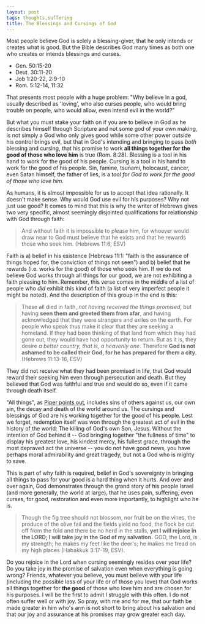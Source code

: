 ```yaml
---
layout: post
tags: thoughts,suffering
title: The Blessings and Cursings of God
---
```


Most people believe God is solely a blessing-giver, that he only intends or creates what is good. But the Bible describes God many times as both one who creates or intends blessings and curses. 

- Gen. 50:15-20
- Deut. 30:11-20
- Job 1:20-22, 2:9-10
- Rom. 5:12-14, 11:32

That presents most people with a huge problem: "Why believe in a god, usually described as 'loving', who also curses people, who would bring trouble on people, who would allow, even intend evil in the world?" 

But what you must stake your faith on if you are to believe in God as he describes himself through Scripture and not some god of your own making, is not simply a God who only gives good while some other power outside his control brings evil, but that in God's intending and bringing to pass _both_ blessing and cursing, that his promise to work **all things together for the good of those who love him** is true (Rom. 8:28). Blessing is a tool in his hand to work for the good of his people. Cursing is a tool in his hand to work for the good of his people. Sin, famine, tsunami, holocaust, cancer, even Satan himself, the father of lies, is a _tool for God to work for the good of those who love him_. 

As humans, it is almost impossible for us to accept that idea rationally. It doesn't make sense. Why would God use evil for his purposes? Why not just use good? It comes to mind that this is why the writer of Hebrews gives two very specific, almost seemingly disjointed qualifications for relationship with God through faith:

> And without faith it is impossible to please him, for whoever would draw near to God must believe that he exists and that he rewards those who seek him. (Hebrews 11:6, ESV)

Faith is a) belief in his existence (Hebrews 11:1: "faith is the assurance of things hoped for, the conviction of things not seen") and b) belief that he rewards (i.e. works for the good) of those who seek him. If we do not believe God works through all things for our good, we are not exhibiting a faith pleasing to him. Remember, this verse comes in the middle of a list of people who _did_ exhibit this kind of faith (a list of very imperfect people it might be noted). And the description of this group in the end is this:

> These all died in faith, _not having received the things promised_, but having **seen them and greeted them from afar**, and having acknowledged that they were strangers and exiles on the earth. For people who speak thus make it clear that they are seeking a homeland. If they had been thinking of that land from which they had gone out, they would have had opportunity to return. But as it is, they desire _a better country, that is, a heavenly one_. Therefore **God is not ashamed to be called their God, for he has prepared for them a city.**  (Hebrews 11:13-16, ESV)

They did not receive what they had been promised in life, that God would reward their seeking him even through persecution and death. But they believed that God was faithful and true and would do so, even if it came through death itself.

"All things", as [Piper points out](https://www.youtube.com/watch?v=zqCi-ufE_2g), includes sins of others against us, our own sin, the decay and death of the world around us. The cursings and blessings of God are his working together for the good of his people. Lest we forget, redemption itself was won through the greatest act of evil in the history of the world: The killing of God's own Son, Jesus. Without the intention of God behind it -- God bringing together "the fullness of time" to display his greatest love, his kindest mercy, his fullest grace, through the most depraved act the universe -- you do not have good news, you have perhaps moral admirability and great tragedy, but not a God who is mighty to save. 

This is part of why faith is required, belief in God's sovereignty in bringing all things to pass for your good is a hard thing when it hurts. And over and over again, God demonstrates through the grand story of his people Israel (and more generally, the world at large), that he uses pain, suffering, even curses, for good, restoration and even more importantly, to highlight who he is.

> Though the fig tree should not blossom,
    nor fruit be on the vines,
  the produce of the olive fail
    and the fields yield no food,
  the flock be cut off from the fold
    and there be no herd in the stalls,
  **yet I will rejoice in the LORD;
    I will take joy in the God of my salvation.**
  GOD, the Lord, is my strength;
    he makes my feet like the deer's;
    he makes me tread on my high places 
    (Habakkuk 3:17-19, ESV).
    
Do you rejoice in the Lord when cursing seemingly resides over your life? Do you take joy in the promise of salvation even when everything is going wrong? Friends, whatever you believe, you must believe with your life (including the possible loss of your life or of those you love) that God works all things together for **the good** of those who love him and are chosen for his purposes. I will be the first to admit I struggle with this often. I do not often suffer well or with joy. So pray, with me and for me, that our faith be made greater in him who's arm is not short to bring about his salvation and that our joy and assurance at his promises may grow greater each day.
